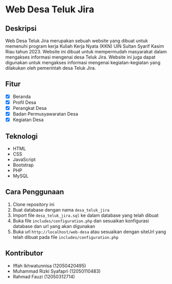 # Web Desa Teluk Jira

## Deskripsi

Web Desa Teluk Jira merupakan sebuah website yang dibuat untuk memenuhi program kerja Kuliah Kerja Nyata (KKN) UIN Sultan Syarif Kasim Riau tahun 2023. Website ini dibuat untuk mempermudah masyarakat dalam mengakses informasi mengenai desa Teluk Jira. Website ini juga dapat digunakan untuk mengakses informasi mengenai kegiatan-kegiatan yang dilakukan oleh pemerintah desa Teluk Jira.

## Fitur

- [x] Beranda
- [x] Profil Desa
- [x] Perangkat Desa
- [x] Badan Permusyawaratan Desa
- [x] Kegiatan Desa

## Teknologi

- HTML
- CSS
- JavaScript
- Bootstrap
- PHP
- MySQL

## Cara Penggunaan

1. Clone repository ini
2. Buat database dengan nama `desa_teluk_jira`
3. Import file `desa_teluk_jira.sql` ke dalam database yang telah dibuat
4. Buka file `includes/configuration.php` dan sesuaikan konfigurasi database dan url yang akan digunakan
5. Buka url `http://localhost/web-desa` atau sesuaikan dengan siteUrl yang telah dibuat pada file `includes/configuration.php`

## Kontributor

- Iffah Ikhwatunnisa (12050420495)
- Muhammad Rizki Syafapri (12050110483)
- Rahmad Fauzi (12050312714)

